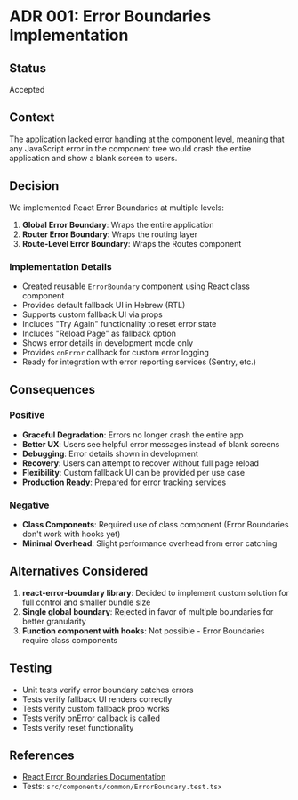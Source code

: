 # ADR 001: Error Boundaries Implementation

## Status
Accepted

## Context
The application lacked error handling at the component level, meaning that any JavaScript error in the component tree would crash the entire application and show a blank screen to users.

## Decision
We implemented React Error Boundaries at multiple levels:
1. **Global Error Boundary**: Wraps the entire application
2. **Router Error Boundary**: Wraps the routing layer
3. **Route-Level Error Boundary**: Wraps the Routes component

### Implementation Details
- Created reusable `ErrorBoundary` component using React class component
- Provides default fallback UI in Hebrew (RTL)
- Supports custom fallback UI via props
- Includes "Try Again" functionality to reset error state
- Includes "Reload Page" as fallback option
- Shows error details in development mode only
- Provides `onError` callback for custom error logging
- Ready for integration with error reporting services (Sentry, etc.)

## Consequences

### Positive
- **Graceful Degradation**: Errors no longer crash the entire app
- **Better UX**: Users see helpful error messages instead of blank screens
- **Debugging**: Error details shown in development
- **Recovery**: Users can attempt to recover without full page reload
- **Flexibility**: Custom fallback UI can be provided per use case
- **Production Ready**: Prepared for error tracking services

### Negative
- **Class Components**: Required use of class component (Error Boundaries don't work with hooks yet)
- **Minimal Overhead**: Slight performance overhead from error catching

## Alternatives Considered
1. **react-error-boundary library**: Decided to implement custom solution for full control and smaller bundle size
2. **Single global boundary**: Rejected in favor of multiple boundaries for better granularity
3. **Function component with hooks**: Not possible - Error Boundaries require class components

## Testing
- Unit tests verify error boundary catches errors
- Tests verify fallback UI renders correctly
- Tests verify custom fallback prop works
- Tests verify onError callback is called
- Tests verify reset functionality

## References
- [React Error Boundaries Documentation](https://react.dev/reference/react/Component#catching-rendering-errors-with-an-error-boundary)
- Tests: `src/components/common/ErrorBoundary.test.tsx`
